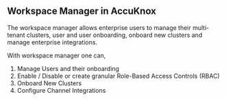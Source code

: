 ## Workspace Manager in AccuKnox
The workspace manager allows enterprise users to manage their multi-tenant clusters, user and user onboarding, onboard new clusters and manage enterprise integrations.

With workspace manager one can,

 1. Manage Users and their onboarding
 2. Enable / Disable or create granular Role-Based Access Controls (RBAC)
 3. Onboard New Clusters
 4. Configure Channel Integrations 
